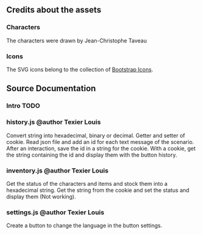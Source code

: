 
## Credits about the assets

### Characters

The characters were drawn by Jean-Christophe Taveau

### Icons

The SVG icons belong to the collection of [Bootstrap Icons](https://icons.getbootstrap.com/).

## Source Documentation

### Intro TODO

### history.js @author Texier Louis

Convert string into hexadecimal, binary or decimal.
Getter and setter of cookie.
Read json file and add an id for each text message of the scenario.
After an interaction, save the id in a string for the cookie.
With a cookie, get the string containing the id and display them with the button history.

### inventory.js @author Texier Louis

Get the status of the characters and items and stock them into a hexadecimal string.
Get the string from the cookie and set the status and display them (Not working).

### settings.js @author Texier Louis

Create a button to change the language in the button settings.

